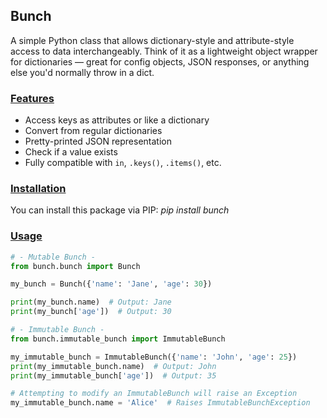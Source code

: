 ## Bunch

A simple Python class that allows dictionary-style and attribute-style access to data interchangeably. Think of it as a lightweight object wrapper for dictionaries — great for config objects, JSON responses, or anything else you'd normally throw in a dict.

### <ins> Features </ins>

- Access keys as attributes or like a dictionary
- Convert from regular dictionaries
- Pretty-printed JSON representation
- Check if a value exists
- Fully compatible with `in`, `.keys()`, `.items()`, etc.

### <ins> Installation </ins>

You can install this package via PIP: _pip install bunch_

### <ins> Usage </ins>

```python
# - Mutable Bunch -
from bunch.bunch import Bunch

my_bunch = Bunch({'name': 'Jane', 'age': 30})

print(my_bunch.name)  # Output: Jane
print(my_bunch['age'])  # Output: 30

# - Immutable Bunch -
from bunch.immutable_bunch import ImmutableBunch

my_immutable_bunch = ImmutableBunch({'name': 'John', 'age': 25})
print(my_immutable_bunch.name)  # Output: John
print(my_immutable_bunch['age'])  # Output: 35

# Attempting to modify an ImmutableBunch will raise an Exception
my_immutable_bunch.name = 'Alice'  # Raises ImmutableBunchException
```
